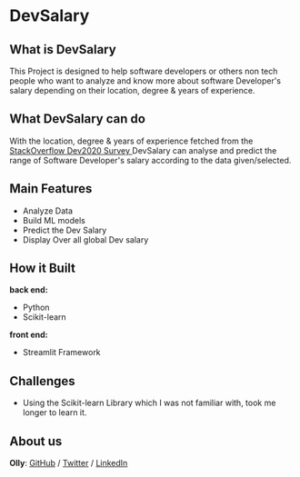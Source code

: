 # DevSalary

## What is DevSalary
This Project is designed to help software developers or others non tech people who want to analyze and know more about software Developer's salary depending on their location, degree & years of experience.

## What DevSalary can do
With the location, degree & years of experience fetched from the [StackOverflow Dev2020 Survey ](https://insights.stackoverflow.com/survey/2020) DevSalary can analyse and predict the range of Software Developer's salary according to the data given/selected.

## Main Features
- Analyze Data 
- Build ML models
- Predict the Dev Salary
- Display Over all global Dev salary 

## How it Built
**back end:**
- Python
- Scikit-learn

**front end:**
- Streamlit Framework

## Challenges
- Using the Scikit-learn Library which I was not familiar with, took me longer to learn it. 

## About us
**Olly**: [GitHub](https://github.com/ollyimanishimwe) / [Twitter](https://twitter.com/OllyImanishimwe) / [LinkedIn](https://www.linkedin.com/in/ollyimanishimwe/)
